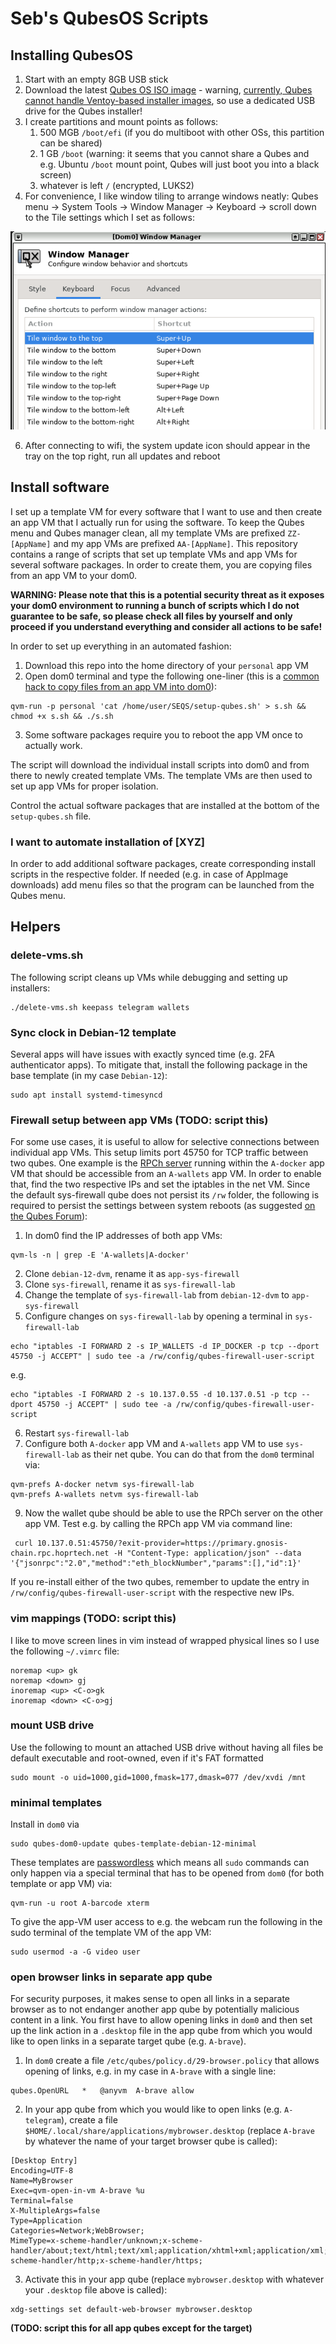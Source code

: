 # Seb's QubesOS Scripts

## Installing QubesOS
1. Start with an empty 8GB USB stick
2. Download the latest [Qubes OS ISO image](https://www.qubes-os.org/downloads/) - warning, [currently, Qubes cannot handle Ventoy-based installer images](https://github.com/QubesOS/qubes-issues/issues/8846), so use a dedicated USB drive for the Qubes installer!
4. I create partitions and mount points as follows:
    1. 500 MGB `/boot/efi` (if you do multiboot with other OSs, this partition can be shared)
    2. 1 GB `/boot` (warning: it seems that you cannot share a Qubes and e.g. Ubuntu `/boot` mount point, Qubes will just boot you into a black screen)
    4. whatever is left `/` (encrypted, LUKS2)
4. For convenience, I like window tiling to arrange windows neatly: Qubes menu -> System Tools -> Window Manager -> Keyboard -> scroll down to the Tile settings which I set as follows:

![Screenshot of Qubes Window Manager Keyboard settings](https://github.com/SCBuergel/SEQS/blob/main/WindowManagerTile.png?raw=true)

6. After connecting to wifi, the system update icon should appear in the tray on the top right, run all updates and reboot

## Install software
I set up a template VM for every software that I want to use and then create an app VM that I actually run for using the software. To keep the Qubes menu and Qubes manager clean, all my template VMs are prefixed `ZZ-[AppName]` and my app VMs are prefixed `AA-[AppName]`. This repository contains a range of scripts that set up template VMs and app VMs for several software packages. In order to create them, you are copying files from an app VM to your dom0.

**WARNING: Please note that this is a potential security threat as it exposes your dom0 environment to running a bunch of scripts which I do not guarantee to be safe, so please check all files by yourself and only proceed if you understand everything and consider all actions to be safe!**

In order to set up everything in an automated fashion:
1. Download this repo into the home directory of your `personal` app VM
2. Open dom0 terminal and type the following one-liner (this is a [common hack to copy files from an app VM into dom0](https://www.qubes-os.org/doc/how-to-copy-from-dom0/#copying-to-dom0)):
```
qvm-run -p personal 'cat /home/user/SEQS/setup-qubes.sh' > s.sh && chmod +x s.sh && ./s.sh
```
3. Some software packages require you to reboot the app VM once to actually work.

The script will download the individual install scripts into dom0 and from there to newly created template VMs. The template VMs are then used to set up app VMs for proper isolation.

Control the actual software packages that are installed at the bottom of the `setup-qubes.sh` file.

### I want to automate installation of [XYZ]
In order to add additional software packages, create corresponding install scripts in the respective folder. If needed (e.g. in case of AppImage downloads) add menu files so that the program can be launched from the Qubes menu.

## Helpers
### delete-vms.sh
The following script cleans up VMs while debugging and setting up installers:
```
./delete-vms.sh keepass telegram wallets
```

### Sync clock in Debian-12 template

Several apps will have issues with exactly synced time (e.g. 2FA authenticator apps). To mitigate that, install the following package in the base template (in my case `Debian-12`):
```
sudo apt install systemd-timesyncd
```

### Firewall setup between app VMs (TODO: script this)
For some use cases, it is useful to allow for selective connections between individual app VMs. This setup limits port 45750 for TCP traffic between two qubes. One example is the [RPCh server](https://access.rpch.net/) running within the `A-docker` app VM that should be accessible from an `A-wallets` app VM. In order to enable that, find the two respective IPs and set the iptables in the net VM. Since the default sys-firewall qube does not persist its `/rw` folder, the following is required to persist the settings between system reboots (as suggested [on the Qubes Forum](https://forum.qubes-os.org/t/help-sys-firewall-has-no-persistence-rc-local-gets-wiped-on-reboot/19184/4)):
1. In dom0 find the IP addresses of both app VMs:
```
qvm-ls -n | grep -E 'A-wallets|A-docker'
```
2. Clone `debian-12-dvm`, rename it as `app-sys-firewall`
3. Clone `sys-firewall`, rename it as `sys-firewall-lab`
4. Change the template of `sys-firewall-lab` from `debian-12-dvm` to `app-sys-firewall`
5. Configure changes on `sys-firewall-lab` by opening a terminal in `sys-firewall-lab`
```
echo "iptables -I FORWARD 2 -s IP_WALLETS -d IP_DOCKER -p tcp --dport 45750 -j ACCEPT" | sudo tee -a /rw/config/qubes-firewall-user-script
```
e.g.
```
echo "iptables -I FORWARD 2 -s 10.137.0.55 -d 10.137.0.51 -p tcp --dport 45750 -j ACCEPT" | sudo tee -a /rw/config/qubes-firewall-user-script
```
6. Restart `sys-firewall-lab`
7. Configure both `A-docker` app VM and `A-wallets` app VM to use `sys-firewall-lab` as their net qube. You can do that from the `dom0` terminal via:
```
qvm-prefs A-docker netvm sys-firewall-lab
qvm-prefs A-wallets netvm sys-firewall-lab
```
9. Now the wallet qube should be able to use the RPCh server on the other app VM. Test e.g. by calling the RPCh app VM via command line:
```
 curl 10.137.0.51:45750/?exit-provider=https://primary.gnosis-chain.rpc.hoprtech.net -H "Content-Type: application/json" --data '{"jsonrpc":"2.0","method":"eth_blockNumber","params":[],"id":1}'
```

If you re-install either of the two qubes, remember to update the entry in `/rw/config/qubes-firewall-user-script` with the respective new IPs.

### vim mappings (TODO: script this)
I like to move screen lines in vim instead of wrapped physical lines so I use the following `~/.vimrc` file:
```
noremap <up> gk
noremap <down> gj
inoremap <up> <C-o>gk
inoremap <down> <C-o>gj
```

### mount USB drive
Use the following to mount an attached USB drive without having all files be default executable and root-owned, even if it's FAT formatted
```
sudo mount -o uid=1000,gid=1000,fmask=177,dmask=077 /dev/xvdi /mnt
```

### minimal templates
Install in `dom0` via
```
sudo qubes-dom0-update qubes-template-debian-12-minimal
```

These templates are [passwordless](https://www.qubes-os.org/doc/templates/minimal/#passwordless-root) which means all `sudo` commands can only happen via a special terminal that has to be opened from `dom0` (for both template or app VM) via:
```
qvm-run -u root A-barcode xterm
```

To give the app-VM user access to e.g. the webcam run the following in the sudo terminal of the template VM of the app VM:
```
sudo usermod -a -G video user
```

### open browser links in separate app qube
For security purposes, it makes sense to open all links in a separate browser as to not endanger another app qube by potentially malicious content in a link. You first have to allow opening links in `dom0` and then set up the link action in a `.desktop` file in the app qube from which you would like to open links in a separate target qube (e.g. `A-brave`).
1. In `dom0` create a file `/etc/qubes/policy.d/29-browser.policy` that allows opening of links, e.g. in my case in `A-brave` with a single line:
```
qubes.OpenURL	*	@anyvm	A-brave	allow
```
2. In your app qube from which you would like to open links (e.g. `A-telegram`), create a file `$HOME/.local/share/applications/mybrowser.desktop` (replace `A-brave` by whatever the name of your target browser qube is called):
```
[Desktop Entry]
Encoding=UTF-8
Name=MyBrowser
Exec=qvm-open-in-vm A-brave %u
Terminal=false
X-MultipleArgs=false
Type=Application
Categories=Network;WebBrowser;
MimeType=x-scheme-handler/unknown;x-scheme-handler/about;text/html;text/xml;application/xhtml+xml;application/xml;application/vnd.mozilla.xul+xml;application/rss+xml;application/rdf+xml;image/gif;image/jpeg;image/png;x-scheme-handler/http;x-scheme-handler/https;
```
3. Activate this in your app qube (replace `mybrowser.desktop` with whatever your `.desktop` file above is called):
```
xdg-settings set default-web-browser mybrowser.desktop
```
**(TODO: script this for all app qubes except for the target)**
